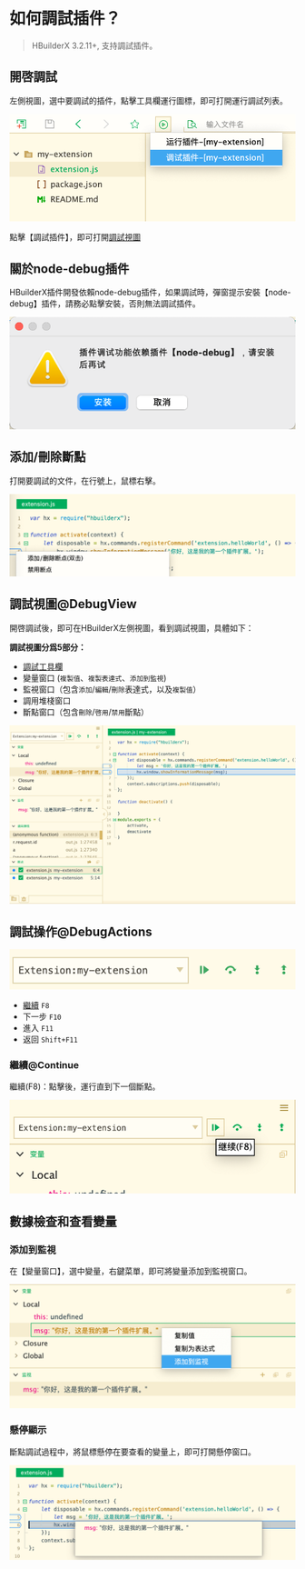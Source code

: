 # 如何調試插件？

> HBuilderX 3.2.11+, 支持調試插件。

## 開啓調試

左側視圖，選中要調試的插件，點擊工具欄運行圖標，即可打開運行調試列表。

<img src="/static/snapshots/Plug-in-development/debug/start_debug.png" class="hd-img" />

點擊【調試插件】，即可打開[調試視圖](#DebugView)

## 關於node-debug插件

HBuilderX插件開發依賴node-debug插件，如果調試時，彈窗提示安裝【node-debug】插件，請務必點擊安裝，否則無法調試插件。

<img src="/static/snapshots/Plug-in-development/debug/node-debug.png" class="hd-img" />

## 添加/刪除斷點

打開要調試的文件，在行號上，鼠標右擊。

<img src="/static/snapshots/Plug-in-development/debug/add_breakpoint.png" class="hd-img" />

## 調試視圖@DebugView

開啓調試後，即可在HBuilderX左側視圖，看到調試視圖，具體如下：

**調試視圖分爲5部分：**
- [調試工具欄](#DebugActions)
- 變量窗口 (`複製值`、`複製表達式`、`添加到監視`)
- 監視窗口（包含`添加`/`編輯`/`刪除`表達式，以及`複製值`）
- 調用堆棧窗口
- 斷點窗口（包含`刪除`/`啓用`/`禁用`斷點）

<img src="/static/snapshots/Plug-in-development/debug/debug_view.png" class="hd-img" />

## 調試操作@DebugActions

<img src="/static/snapshots/Plug-in-development/debug/debug_toolbar.png" class="hd-img" />

- [繼續](#Continue) `F8`
- 下一步 `F10`
- 進入 `F11`
- 返回 `Shift+F11`

### 繼續@Continue

繼續(F8)：點擊後，運行直到下一個斷點。

<img src="/static/snapshots/Plug-in-development/debug/continue.png" class="hd-img" />

## 數據檢查和查看變量

### 添加到監視

在【變量窗口】，選中變量，右鍵菜單，即可將變量添加到監視窗口。

<img src="/static/snapshots/Plug-in-development/debug/add_to_monitor.png" class="hd-img" />

### 懸停顯示

斷點調試過程中，將鼠標懸停在要查看的變量上，即可打開懸停窗口。

<img src="/static/snapshots/Plug-in-development/debug/hovering_window.png" class="hd-img" />

